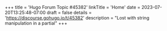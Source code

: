 +++
title = 'Hugo Forum Topic #45382'
linkTitle = 'Home'
date = 2023-07-20T13:25:48-07:00
draft = false
details = 'https://discourse.gohugo.io/t/45382'
description = "Lost with string manipulation in a partial"
+++
